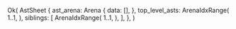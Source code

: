 Ok(
    AstSheet {
        ast_arena: Arena {
            data: [],
        },
        top_level_asts: ArenaIdxRange(
            1..1,
        ),
        siblings: [
            ArenaIdxRange(
                1..1,
            ),
        ],
    },
)
